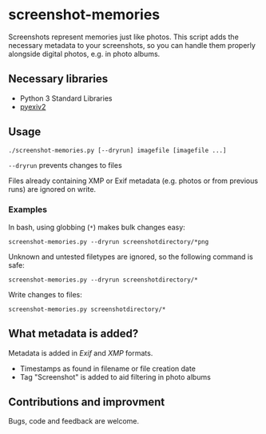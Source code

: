 # screenshot-memories
Screenshots represent memories just like photos. This script adds the necessary metadata to your screenshots, so you can handle them properly alongside digital photos, e.g. in photo albums.

## Necessary libraries
* Python 3 Standard Libraries
* [pyexiv2](https://launchpad.net/pyexiv2)

## Usage
    ./screenshot-memories.py [--dryrun] imagefile [imagefile ...]

`--dryrun` prevents changes to files

Files already containing XMP or Exif metadata (e.g. photos or from previous runs) are ignored on write.

### Examples
In bash, using globbing (`*`) makes bulk changes easy:

    screenshot-memories.py --dryrun screenshotdirectory/*png

Unknown and untested filetypes are ignored, so the following command is safe:

    screenshot-memories.py --dryrun screenshotdirectory/*

Write changes to files:

    screenshot-memories.py screenshotdirectory/*

## What metadata is added?
Metadata is added in *Exif* and *XMP* formats.

* Timestamps as found in filename or file creation date
* Tag "Screenshot" is added to aid filtering in photo albums

## Contributions and improvment
Bugs, code and feedback are welcome.
